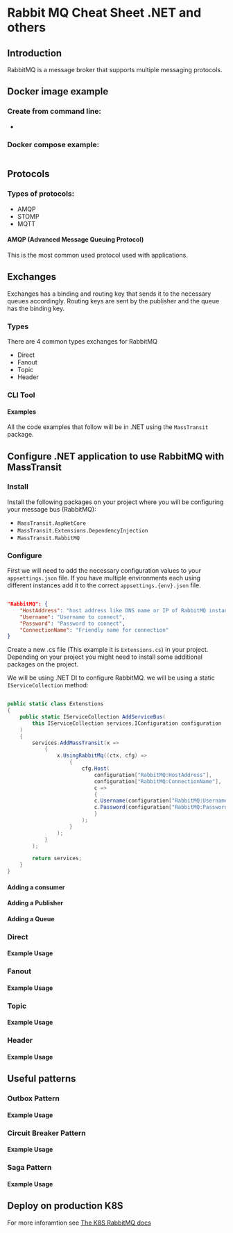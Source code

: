 # Rabbit MQ Cheat Sheet .NET and others

## Introduction

RabbitMQ is a message broker that supports multiple messaging protocols.

## Docker image example

### Create from command line:
- 

### Docker compose example:

```yaml

```

## Protocols

### Types of protocols:

- AMQP
- STOMP
- MQTT

#### AMQP (Advanced Message Queuing Protocol)

This is the most common used protocol used with applications.

## Exchanges

Exchanges has a binding and routing key that sends it to the necessary queues accordingly.
Routing keys are sent by the publisher and the queue has the binding key.

### Types

There are 4 common types exchanges for RabbitMQ

- Direct
- Fanout
- Topic
- Header

### CLI Tool

####  Examples

All the code examples that follow will be in .NET using the `MassTransit` package.

## Configure .NET application to use RabbitMQ with MassTransit

### Install

Install the following packages on your project where you will be configuring your message bus (RabbitMQ):

- `MassTransit.AspNetCore`
- `MassTransit.Extensions.DependencyInjection`
- `MassTransit.RabbitMQ`

### Configure

First we will need to add the necessary configuration values to your `appsettings.json` file. If you have multiple environments each using different instances add it to the correct `appsettings.{env}.json` file.

```json

"RabbitMQ": {
    "HostAddress": "host address like DNS name or IP of RabbitMQ instance",
    "Username": "Username to connect",
    "Password": "Password to connect",
    "ConnectionName": "Friendly name for connection"
}

```

Create a new .cs file (This example it is `Extensions.cs`) in your project. Depending on your project you might need to install some additional packages on the project.

We will be using .NET DI to configure RabbitMQ. we will be using a static `IServiceCollection` method:

```cs

public static class Extenstions
{
    public static IServiceCollection AddServiceBus(
        this IServiceCollection services,IConfiguration configuration
    )
    {
        services.AddMassTransit(x =>
            {   
                x.UsingRabbitMq((ctx, cfg) =>
                    {
                        cfg.Host(
                            configuration["RabbitMQ:HostAddress"], 
                            configuration["RabbitMQ:ConnectionName"], 
                            c =>
                            {
                            c.Username(configuration["RabbitMQ:Username"]);
                            c.Password(configuration["RabbitMQ:Password"]);
                            }
                        );                    
                    }
                );
            }
        );

        return services;
    }
}

```

#### Adding a consumer
#### Adding a Publisher
#### Adding a Queue



### Direct
#### Example Usage
### Fanout
#### Example Usage
### Topic
#### Example Usage
### Header
#### Example Usage

## Useful patterns

### Outbox Pattern
#### Example Usage
### Circuit Breaker Pattern
#### Example Usage
### Saga Pattern
#### Example Usage

## Deploy on production K8S 

For more inforamtion see [The K8S RabbitMQ docs](https://www.rabbitmq.com/kubernetes/operator/operator-overview.html)